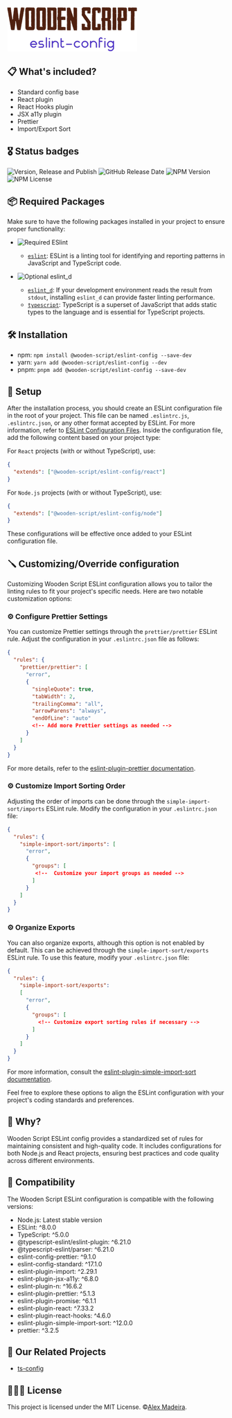 ![Wooden Script - ESlint config](https://github.com/Alex-C-Madeira/eslint-config/blob/v2/assets/wooden-script_eslint-config.png)

## 📋 What's included?
- Standard config base
- React plugin
- React Hooks plugin
- JSX a11y plugin
- Prettier
- Import/Export Sort

## 🎖️ Status badges

![Version, Release and Publish](https://github.com/alexmadeira/config-files/actions/workflows/release.yml/badge.svg) ![GitHub Release Date](https://img.shields.io/github/release-date/alexmadeira/config-files)
![NPM Version](https://img.shields.io/npm/v/%40wooden-script%2Feslint-config?style=flat-square) ![NPM License](https://img.shields.io/npm/l/%40wooden-script%2Feslint-config?style=flat-square)

## 📦 Required Packages

Make sure to have the following packages installed in your project to ensure proper functionality:
- ![Required ESlint](https://img.shields.io/badge/Required-3A69C5?style=flat-square&logo=npm&label=Npm)
   - [`eslint`](https://www.npmjs.com/package/eslint): ESLint is a linting tool for identifying and reporting patterns in JavaScript and TypeScript code.

- ![Optional eslint_d](https://img.shields.io/badge/Optional-3AD35ABF?style=flat-square&logo=npm&label=Npm)
    - [`eslint_d`](https://www.npmjs.com/package/eslint_d): If your development environment reads the result from `stdout`, installing `eslint_d` can provide faster linting performance.
    - [`typescript`](https://www.npmjs.com/package/typescript): TypeScript is a superset of JavaScript that adds static types to the language and is essential for TypeScript projects.

## 🛠️ Installation

- npm: `npm install @wooden-script/eslint-config --save-dev`
- yarn: `yarn add @wooden-script/eslint-config --dev`
- pnpm: `pnpm add @wooden-script/eslint-config --save-dev`

## 🧱 Setup

After the installation process, you should create an ESLint configuration file in the root of your project. This file can be named `.eslintrc.js`, `.eslintrc.json`, or any other format accepted by ESLint. For more information, refer to [ESLint Configuration Files](https://eslint.org/docs/latest/use/configure/configuration-files).
Inside the configuration file, add the following content based on your project type:

For `React` projects (with or without TypeScript), use:

```json
{
  "extends": ["@wooden-script/eslint-config/react"]
}
```

For `Node.js` projects (with or without TypeScript), use:
```json
{
  "extends": ["@wooden-script/eslint-config/node"]
}
```

These configurations will be effective once added to your ESLint configuration file.

## 🪛 Customizing/Override configuration

Customizing Wooden Script ESLint configuration allows you to tailor the linting rules to fit your project's specific needs. Here are two notable customization options:

### ⚙️ Configure Prettier Settings
You can customize Prettier settings through the `prettier/prettier` ESLint rule. Adjust the configuration in your `.eslintrc.json` file as follows:

```json
{
  "rules": {
    "prettier/prettier": [
      "error",
      {
        "singleQuote": true,
        "tabWidth": 2,
        "trailingComma": "all",
        "arrowParens": "always",
        "endOfLine": "auto"
        <!-- Add more Prettier settings as needed -->
      }
    ]
  }
}
```

For more details, refer to the [eslint-plugin-prettier documentation](https://www.npmjs.com/package/eslint-plugin-prettier).

### ⚙️ Customize Import Sorting Order
Adjusting the order of imports can be done through the `simple-import-sort/imports` ESLint rule. Modify the configuration in your `.eslintrc.json` file:

```json
{
  "rules": {
    "simple-import-sort/imports": [
      "error",
      {
        "groups": [
         <!--  Customize your import groups as needed -->
        ]
      }
    ]
  }
}

```

### ⚙️ Organize Exports
You can also organize exports, although this option is not enabled by default. This can be achieved through the `simple-import-sort/exports` ESLint rule. To use this feature, modify your `.eslintrc.json` file:

```json
{
  "rules": {
    "simple-import-sort/exports":
    [
      "error",
      {
        "groups": [
          <!-- Customize export sorting rules if necessary -->
        ]
      }
    ]
  }
}
```

For more information, consult the [eslint-plugin-simple-import-sort documentation](https://github.com/lydell/eslint-plugin-simple-import-sort/).

Feel free to explore these options to align the ESLint configuration with your project's coding standards and preferences.

## 🤔 Why?

Wooden Script ESLint config provides a standardized set of rules for maintaining consistent and high-quality code. It includes configurations for both Node.js and React projects, ensuring best practices and code quality across different environments.

## 🔩 Compatibility

The Wooden Script ESLint configuration is compatible with the following versions:

- Node.js: Latest stable version
- ESLint: ^8.0.0
- TypeScript: ^5.0.0
- @typescript-eslint/eslint-plugin: ^6.21.0
- @typescript-eslint/parser: ^6.21.0
- eslint-config-prettier: ^9.1.0
- eslint-config-standard: ^17.1.0
- eslint-plugin-import: ^2.29.1
- eslint-plugin-jsx-a11y: ^6.8.0
- eslint-plugin-n: ^16.6.2
- eslint-plugin-prettier: ^5.1.3
- eslint-plugin-promise: ^6.1.1
- eslint-plugin-react: ^7.33.2
- eslint-plugin-react-hooks: ^4.6.0
- eslint-plugin-simple-import-sort: ^12.0.0
- prettier: ^3.2.5

## 🔗 Our Related Projects

- [ts-config](https://www.npmjs.com/package/@wooden-script/ts-config)

## 👨🏾‍⚖️ License

This project is licensed under the MIT License. ©[Alex Madeira](https://github.com/alexmadeira).
